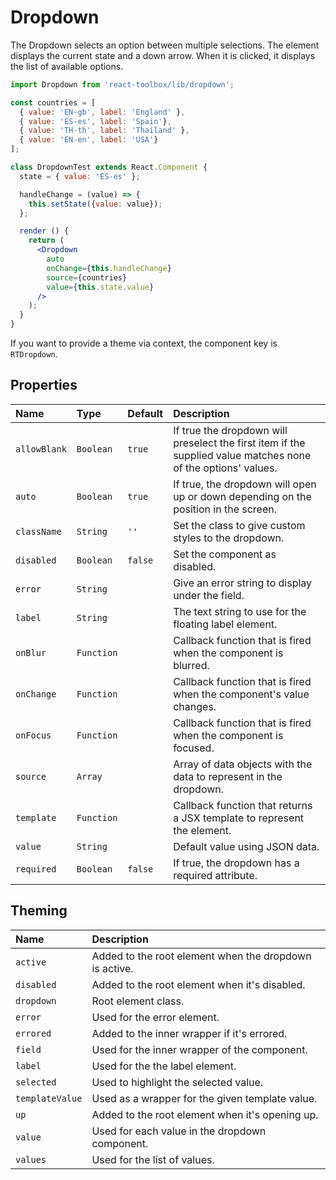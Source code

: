 # Dropdown

The Dropdown selects an option between multiple selections. The element displays the current state and a down arrow. When it is clicked, it displays the list of available options.

<!-- example -->
```jsx
import Dropdown from 'react-toolbox/lib/dropdown';

const countries = [
  { value: 'EN-gb', label: 'England' },
  { value: 'ES-es', label: 'Spain'},
  { value: 'TH-th', label: 'Thailand' },
  { value: 'EN-en', label: 'USA'}
];

class DropdownTest extends React.Component {
  state = { value: 'ES-es' };

  handleChange = (value) => {
    this.setState({value: value});
  };

  render () {
    return (
      <Dropdown
        auto
        onChange={this.handleChange}
        source={countries}
        value={this.state.value}
      />
    );
  }
}
```

If you want to provide a theme via context, the component key is `RTDropdown`.

## Properties

| Name         | Type       | Default | Description |
|:-------------|:-----------|:--------|:------------|
| `allowBlank` | `Boolean`  | `true`  | If true the dropdown will preselect the first item if the supplied value matches none of the options' values.|
| `auto`       | `Boolean`  | `true`  | If true, the dropdown will open up or down depending on the position in the screen.|
| `className`  | `String`   | `''`    | Set the class to give custom styles to the dropdown.|
| `disabled`   | `Boolean`  | `false` | Set the component as disabled.|
| `error`      | `String`   |         | Give an error string to display under the field.|
| `label`      | `String`   |         | The text string to use for the floating label element.|
| `onBlur`     | `Function` |         | Callback function that is fired when the component is blurred.|
| `onChange`   | `Function` |         | Callback function that is fired when the component's value changes.|
| `onFocus`    | `Function` |         | Callback function that is fired when the component is focused.|
| `source`     | `Array`    |         | Array of data objects with the data to represent in the dropdown.|
| `template`   | `Function` |         | Callback function that returns a JSX template to represent the element.|
| `value`      | `String`   |         | Default value using JSON data.|
| `required`   | `Boolean`  | `false` | If true, the dropdown has a required attribute.|

## Theming

| Name            | Description|
|:----------------|:-----------|
| `active`        | Added to the root element when the dropdown is active.|
| `disabled`      | Added to the root element when it's disabled.|
| `dropdown`      | Root element class.|
| `error`         | Used for the error element.|
| `errored`       | Added to the inner wrapper if it's errored.|
| `field`         | Used for the inner wrapper of the component.|
| `label`         | Used for the the label element.|
| `selected`      | Used to highlight the selected value.|
| `templateValue` | Used as a wrapper for the given template value.|
| `up`            | Added to the root element when it's opening up.|
| `value`         | Used for each value in the dropdown component.|
| `values`        | Used for the list of values.|
